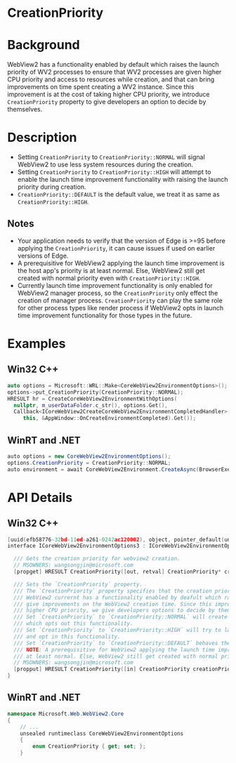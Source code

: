 CreationPriority
===

# Background
WebView2 has a functionality enabled by default which raises the launch priority of WV2 processes to ensure that WV2 processes are given higher CPU priority and access to resources while creation, and that can bring improvements on time spent creating a WV2 instance. Since this improvement is at the cost of taking higher CPU priority, we introduce `CreationPriority` property to give developers an option to decide by themselves.

# Description
* Setting `CreationPriority` to `CreationPriority::NORMAL` will signal WebView2 to use less system resources during the creation. 
* Setting `CreationPriority` to `CreationPriority::HIGH` will attempt to enable the launch time improvement functionality with raising the launch priority during creation.  
* `CreationPriority::DEFAULT` is the default value, we treat it as same as `CreationPriority::HIGH`.
## Notes
* Your application needs to verify that the version of Edge is >=95 before applying the `CreationPriority`, it can cause issues if used on earlier versions of Edge.
* A prerequisitive for WebView2 applying the launch time improvement is the host app's priority is at least normal. Else, WebView2 still get created with normal priority even with `CreationPriority::HIGH`.
* Currently launch time improvement functionality is only enabled for WebView2 manager process, so the `CreationPriority` only effect the creation of manager process. `CreationPriority` can play the same role for other process types like render process if WebView2 opts in launch time improvement functionality for those types in the future.
# Examples
## Win32 C++
```cpp
auto options = Microsoft::WRL::Make<CoreWebView2EnvironmentOptions>();
options->put_CreationPriority(CreationPriority::NORMAL);
HRESULT hr = CreateCoreWebView2EnvironmentWithOptions(
  nullptr, m_userDataFolder.c_str(), options.Get(),
  Callback<ICoreWebView2CreateCoreWebView2EnvironmentCompletedHandler>(
     this, &AppWindow::OnCreateEnvironmentCompleted).Get());
```
## WinRT and .NET
```c#
auto options = new CoreWebView2EnvironmentOptions();
options.CreationPriority = CreationPriority::NORMAL;
auto environment = await CoreWebView2Environment.CreateAsync(BrowserExecutableFolder, UserDataFolder, options);
```


# API Details
## Win32 C++
```cpp
[uuid(efb58776-32bd-11ed-a261-0242ac120002), object, pointer_default(unique)]
interface ICoreWebView2EnvironmentOptions3 : ICoreWebView2EnvironmentOptions2 {

  /// Gets the creation priority for webview2 creation.
  // MSOWNERS: wangsongjin@microsoft.com
  [propget] HRESULT CreationPriority([out, retval] CreationPriority* creationPriority);

  /// Sets the `CreationPriority` property.
  /// The `CreationPriority` property specifies that the creation priority WebView environment get created.
  /// WebView2 currernt has a functionality enabled by deafult which raises the launch priority to
  /// give improvements on the WebView2 creation time. Since this improvement is at the cost of occupying  
  /// higher CPU priority, we give developers options to decide by themselves.
  /// Set `CreationPriority` to `CreationPriority::NORMAL` will create WebView2 instances with normal priority 
  /// which opts out this functionality. 
  /// Set `CreationPriority` to `CreationPriority::HIGH` will try to launch WebView2 with above normal priority  
  /// and opt in this functionality.
  /// Set `CreationPriority` to `CreationPriority::DEFAULT` behaves the same way as `CreationPriority::HIGH`. 
  /// NOTE: A prerequisitive for WebView2 applying the launch time improvement is the host app's priority is
  /// at least normal. Else, WebView2 still get created with normal priority even with `CreationPriority::HIGH`.
  // MSOWNERS: wangsongjin@microsoft.com
  [propput] HRESULT CreationPriority([in] CreationPriority creationPriority);
}
```
## WinRT and .NET
```c#
namespace Microsoft.Web.WebView2.Core
{
    // ...
    unsealed runtimeclass CoreWebView2EnvironmentOptions
    {
        enum CreationPriority { get; set; };
    }
```